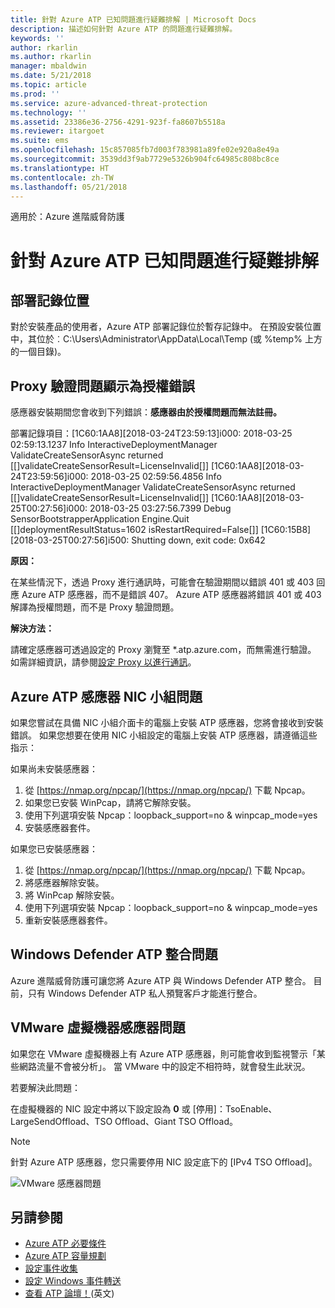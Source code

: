 ```yaml
---
title: 針對 Azure ATP 已知問題進行疑難排解 | Microsoft Docs
description: 描述如何針對 Azure ATP 的問題進行疑難排解。
keywords: ''
author: rkarlin
ms.author: rkarlin
manager: mbaldwin
ms.date: 5/21/2018
ms.topic: article
ms.prod: ''
ms.service: azure-advanced-threat-protection
ms.technology: ''
ms.assetid: 23386e36-2756-4291-923f-fa8607b5518a
ms.reviewer: itargoet
ms.suite: ems
ms.openlocfilehash: 15c857085fb7d003f783981a89fe02e920a8e49a
ms.sourcegitcommit: 3539dd3f9ab7729e5326b904fc64985c808bc8ce
ms.translationtype: HT
ms.contentlocale: zh-TW
ms.lasthandoff: 05/21/2018
---
```

適用於：Azure 進階威脅防護


# <a name="troubleshooting-azure-atp-known-issues"></a>針對 Azure ATP 已知問題進行疑難排解 


## <a name="deployment-log-location"></a>部署記錄位置
 
對於安裝產品的使用者，Azure ATP 部署記錄位於暫存記錄中。 在預設安裝位置中，其位於︰C:\Users\Administrator\AppData\Local\Temp (或 %temp% 上方的一個目錄)。

## <a name="proxy-authentication-problem-presents-as-licensing-error"></a>Proxy 驗證問題顯示為授權錯誤

感應器安裝期間您會收到下列錯誤：**感應器由於授權問題而無法註冊。**

部署記錄項目：[1C60:1AA8][2018-03-24T23:59:13]i000: 2018-03-25 02:59:13.1237 Info  InteractiveDeploymentManager ValidateCreateSensorAsync returned [\[]validateCreateSensorResult=LicenseInvalid[\]] [1C60:1AA8][2018-03-24T23:59:56]i000: 2018-03-25 02:59:56.4856 Info  InteractiveDeploymentManager ValidateCreateSensorAsync returned [\[]validateCreateSensorResult=LicenseInvalid[\]] [1C60:1AA8][2018-03-25T00:27:56]i000: 2018-03-25 03:27:56.7399 Debug SensorBootstrapperApplication Engine.Quit [\[]deploymentResultStatus=1602 isRestartRequired=False[\]] [1C60:15B8][2018-03-25T00:27:56]i500: Shutting down, exit code: 0x642


**原因：**

在某些情況下，透過 Proxy 進行通訊時，可能會在驗證期間以錯誤 401 或 403 回應 Azure ATP 感應器，而不是錯誤 407。 Azure ATP 感應器將錯誤 401 或 403 解譯為授權問題，而不是 Proxy 驗證問題。 

**解決方法：**

請確定感應器可透過設定的 Proxy 瀏覽至 *.atp.azure.com，而無需進行驗證。 如需詳細資訊，請參閱[設定 Proxy 以進行通訊](configure-proxy.md)。




## Azure ATP 感應器 NIC 小組問題 <a name="nic-teaming"></a>

如果您嘗試在具備 NIC 小組介面卡的電腦上安裝 ATP 感應器，您將會接收到安裝錯誤。 如果您想要在使用 NIC 小組設定的電腦上安裝 ATP 感應器，請遵循這些指示：

如果尚未安裝感應器：

1.  從 [https://nmap.org/npcap/](https://nmap.org/npcap/) 下載 Npcap。
2.  如果您已安裝 WinPcap，請將它解除安裝。
3.  使用下列選項安裝 Npcap：loopback_support=no & winpcap_mode=yes
4.  安裝感應器套件。

如果您已安裝感應器：

1.  從 [https://nmap.org/npcap/](https://nmap.org/npcap/) 下載 Npcap。
2.  將感應器解除安裝。
3.  將 WinPcap 解除安裝。
4.  使用下列選項安裝 Npcap：loopback_support=no & winpcap_mode=yes
5.  重新安裝感應器套件。

## <a name="windows-defender-atp-integration-issue"></a>Windows Defender ATP 整合問題

Azure 進階威脅防護可讓您將 Azure ATP 與 Windows Defender ATP 整合。 目前，只有 Windows Defender ATP 私人預覽客戶才能進行整合。 

## <a name="vmware-virtual-machine-sensor-issue"></a>VMware 虛擬機器感應器問題

如果您在 VMware 虛擬機器上有 Azure ATP 感應器，則可能會收到監視警示「某些網路流量不會被分析」。 當 VMware 中的設定不相符時，就會發生此狀況。

若要解決此問題：

在虛擬機器的 NIC 設定中將以下設定設為 **0** 或 [停用]：TsoEnable、LargeSendOffload、TSO Offload、Giant TSO Offload。
> [!NOTE]
> 針對 Azure ATP 感應器，您只需要停用 NIC 設定底下的 [IPv4 TSO Offload]。

 ![VMware 感應器問題](./media/vm-sensor-issue.png)

## <a name="see-also"></a>另請參閱
- [Azure ATP 必要條件](atp-prerequisites.md)
- [Azure ATP 容量規劃](atp-capacity-planning.md)
- [設定事件收集](configure-event-collection.md)
- [設定 Windows 事件轉送](configure-event-forwarding.md#configuring-windows-event-forwarding)
- [查看 ATP 論壇！](https://aka.ms/azureatpcommunity)\(英文\)
